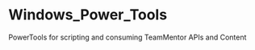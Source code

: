 Windows_Power_Tools
===================

PowerTools for scripting and consuming TeamMentor APIs and Content